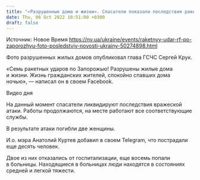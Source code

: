 ```yaml
---
title: "«Разрушенные дома и жизни». Спасатели показали последствия ракетных ударов РФ по Запорожью"
date: Thu, 06 Oct 2022 10:51:00 +0300
draft: false
---
```

Источник: Новое Время https://nv.ua/ukraine/events/raketnyy-udar-rf-po-zaporozhyu-foto-posledstviy-novosti-ukrainy-50274898.html


 Фото разрушенных жилых домов опубликовал глава ГСЧС Сергей Крук.

«Семь ракетных ударов по Запорожью! Разрушены жилые дома и жизни. Жизнь гражданских жителей, спокойно спавших дома ночью», — написал он в своем Facebook.

 Видео дня   

На данный момент спасатели ликвидируют последствия вражеской атаки. Работы продолжаются, на месте работают все соответствующие службы.

В результате атаки погибли две женщины.

И.о. мэра Анатолий Куртев добавил в своем Telegram, что пострадали еще десять человек.

Двое из них отказались от госпитализации, еще восемь попали в больницы. Находящиеся в больницах люди находятся в состояниях средней и легкой тяжести.
